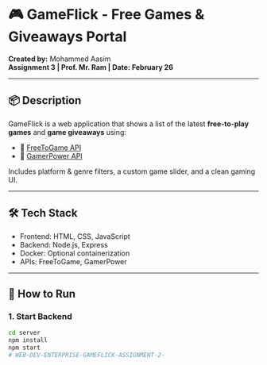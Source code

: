 # 🎮 GameFlick - Free Games & Giveaways Portal

**Created by:** Mohammed Aasim  
**Assignment 3 | Prof. Mr. Ram | Date: February 26**

---

## 📦 Description

GameFlick is a web application that shows a list of the latest **free-to-play games** and **game giveaways** using:

- 🔹 [FreeToGame API](https://www.freetogame.com/api)
- 🔹 [GamerPower API](https://www.gamerpower.com/api)

Includes platform & genre filters, a custom game slider, and a clean gaming UI.

---

## 🛠️ Tech Stack

- Frontend: HTML, CSS, JavaScript
- Backend: Node.js, Express
- Docker: Optional containerization
- APIs: FreeToGame, GamerPower

---

## 🧪 How to Run

### 1. Start Backend
```bash
cd server
npm install
npm start
#   W E B - D E V - E N T E R P R I S E - G A M E F L I C K - A S S I G N M E N T - 2 -  
 